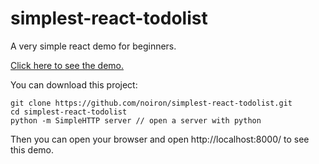 # simplest-react-todolist
A very simple react demo for beginners.

[Click here to see the demo.](http://www.wukai.me/simplest-react-todolist/)

You can download this project:

    git clone https://github.com/noiron/simplest-react-todolist.git
    cd simplest-react-todolist
    python -m SimpleHTTP server // open a server with python

Then you can open your browser and open http://localhost:8000/ to see this demo.

